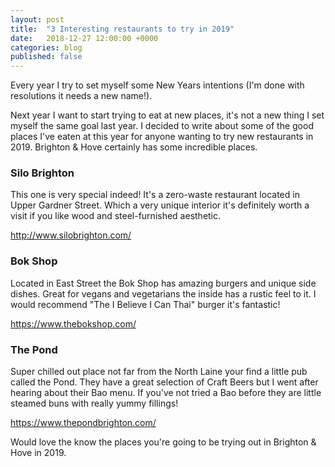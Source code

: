 ```yaml
---
layout: post
title:  "3 Interesting restaurants to try in 2019"
date:   2018-12-27 12:00:00 +0000
categories: blog
published: false
---
```


Every year I try to set myself some New Years intentions (I'm done with resolutions it needs a new name!).

Next year I want to start trying to eat at new places, it's not a new thing I set myself the same goal last year. I decided to write about some of the good places I've eaten at this year for anyone wanting to try new restaurants in 2019. Brighton &amp; Hove certainly has some incredible places.
<h3>Silo Brighton</h3>
This one is very special indeed! It's a zero-waste restaurant located in Upper Gardner Street. Which a very unique interior it's definitely worth a visit if you like wood and steel-furnished aesthetic.

<a href="http://www.silobrighton.com/">http://www.silobrighton.com/</a>
<h3>Bok Shop</h3>
Located in East Street the Bok Shop has amazing burgers and unique side dishes. Great for vegans and vegetarians the inside has a rustic feel to it. I would recommend "The I Believe I Can Thai" burger it's fantastic!

<a href="https://www.thebokshop.com/">https://www.thebokshop.com/</a>
<h3>The Pond</h3>
Super chilled out place not far from the North Laine your find a little pub called the Pond. They have a great selection of Craft Beers but I went after hearing about their Bao menu. If you've not tried a Bao before they are little steamed buns with really yummy fillings!

<a href="https://www.thepondbrighton.com/">https://www.thepondbrighton.com/</a>

Would love the know the places you're going to be trying out in Brighton &amp; Hove in 2019.